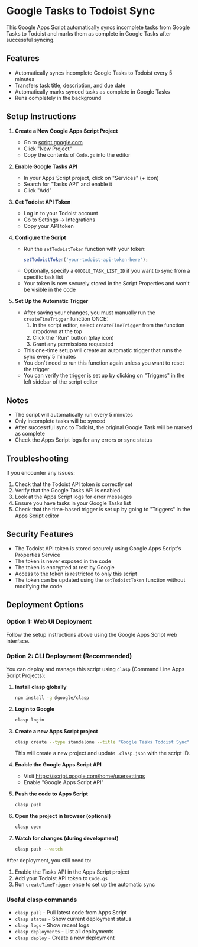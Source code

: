 # Google Tasks to Todoist Sync

This Google Apps Script automatically syncs incomplete tasks from Google Tasks to Todoist and marks them as complete in Google Tasks after successful syncing.

## Features

- Automatically syncs incomplete Google Tasks to Todoist every 5 minutes
- Transfers task title, description, and due date
- Automatically marks synced tasks as complete in Google Tasks
- Runs completely in the background

## Setup Instructions

1. **Create a New Google Apps Script Project**
   - Go to [script.google.com](https://script.google.com)
   - Click "New Project"
   - Copy the contents of `Code.gs` into the editor

2. **Enable Google Tasks API**
   - In your Apps Script project, click on "Services" (+ icon)
   - Search for "Tasks API" and enable it
   - Click "Add"

3. **Get Todoist API Token**
   - Log in to your Todoist account
   - Go to Settings → Integrations
   - Copy your API token

4. **Configure the Script**
   - Run the `setTodoistToken` function with your token:
     ```javascript
     setTodoistToken('your-todoist-api-token-here');
     ```
   - Optionally, specify a `GOOGLE_TASK_LIST_ID` if you want to sync from a specific task list
   - Your token is now securely stored in the Script Properties and won't be visible in the code

5. **Set Up the Automatic Trigger**
   - After saving your changes, you must manually run the `createTimeTrigger` function ONCE:
     1. In the script editor, select `createTimeTrigger` from the function dropdown at the top
     2. Click the "Run" button (play icon)
     3. Grant any permissions requested
   - This one-time setup will create an automatic trigger that runs the sync every 5 minutes
   - You don't need to run this function again unless you want to reset the trigger
   - You can verify the trigger is set up by clicking on "Triggers" in the left sidebar of the script editor

## Notes

- The script will automatically run every 5 minutes
- Only incomplete tasks will be synced
- After successful sync to Todoist, the original Google Task will be marked as complete
- Check the Apps Script logs for any errors or sync status

## Troubleshooting

If you encounter any issues:
1. Check that the Todoist API token is correctly set
2. Verify that the Google Tasks API is enabled
3. Look at the Apps Script logs for error messages
4. Ensure you have tasks in your Google Tasks list
5. Check that the time-based trigger is set up by going to "Triggers" in the Apps Script editor

## Security Features

- The Todoist API token is stored securely using Google Apps Script's Properties Service
- The token is never exposed in the code
- The token is encrypted at rest by Google
- Access to the token is restricted to only this script
- The token can be updated using the `setTodoistToken` function without modifying the code

## Deployment Options

### Option 1: Web UI Deployment
Follow the setup instructions above using the Google Apps Script web interface.

### Option 2: CLI Deployment (Recommended)
You can deploy and manage this script using `clasp` (Command Line Apps Script Projects):

1. **Install clasp globally**
   ```bash
   npm install -g @google/clasp
   ```

2. **Login to Google**
   ```bash
   clasp login
   ```

3. **Create a new Apps Script project**
   ```bash
   clasp create --type standalone --title "Google Tasks Todoist Sync"
   ```
   This will create a new project and update `.clasp.json` with the script ID.

4. **Enable the Google Apps Script API**
   - Visit https://script.google.com/home/usersettings
   - Enable "Google Apps Script API"

5. **Push the code to Apps Script**
   ```bash
   clasp push
   ```

6. **Open the project in browser (optional)**
   ```bash
   clasp open
   ```

7. **Watch for changes (during development)**
   ```bash
   clasp push --watch
   ```

After deployment, you still need to:
1. Enable the Tasks API in the Apps Script project
2. Add your Todoist API token to `Code.gs`
3. Run `createTimeTrigger` once to set up the automatic sync

### Useful clasp commands
- `clasp pull` - Pull latest code from Apps Script
- `clasp status` - Show current deployment status
- `clasp logs` - Show recent logs
- `clasp deployments` - List all deployments
- `clasp deploy` - Create a new deployment 